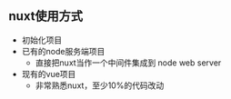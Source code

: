 
## nuxt使用方式

* 初始化项目
* 已有的node服务端项目
  * 直接把nuxt当作一个中间件集成到 node web server
* 现有的vue项目
  * 非常熟悉nuxt，至少10%的代码改动
